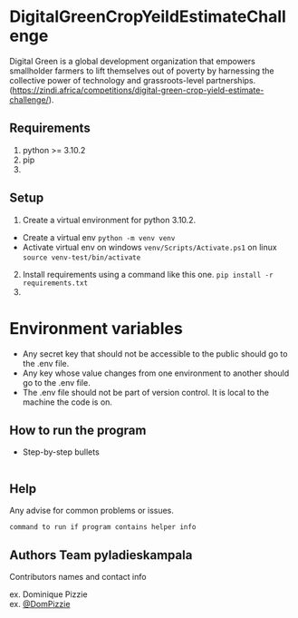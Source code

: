 # DigitalGreenCropYeildEstimateChallenge 
Digital Green is a global development organization that empowers smallholder farmers to lift themselves out of poverty by harnessing the collective power of technology and grassroots-level partnerships.
(https://zindi.africa/competitions/digital-green-crop-yield-estimate-challenge/).

## Requirements
1. python >= 3.10.2
2. pip
3. 


## Setup
1. Create a virtual environment for python 3.10.2.
- Create a virtual env `python -m venv venv`
- Activate virtual env on windows `venv/Scripts/Activate.ps1` on linux `source venv-test/bin/activate`
2. Install requirements  using a command like this one. `pip install -r requirements.txt`
3. 


# Environment variables
- Any secret key that should not be accessible to the public should go to the .env file.
- Any key whose value changes from one environment to another should go to the .env file.
- The .env file should not be part of version control. It is local to the machine the code is on.


## How to run the program
* Step-by-step bullets
```

```

## Help

Any advise for common problems or issues.
```
command to run if program contains helper info
```

## Authors Team pyladieskampala

Contributors names and contact info

ex. Dominique Pizzie  
ex. [@DomPizzie](https://twitter.com/dompizzie)


